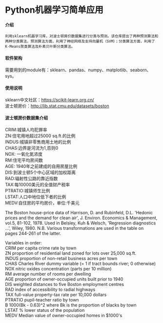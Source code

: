 # Python机器学习简单应用

#### 介绍
    利用sklearn机器学习库，对波士顿房价数据集进行分类与预测。该仓库提出了两种预测算法和两种分类算法，预测算法方面，利用了神经网络及支持向量机（SVM）；分类算法方面，利用了K-Means聚类算法及朴素贝叶斯分类算法。

#### 软件架构
需要用到的module有：sklearn、pandas、numpy、matplotlib、seaborn、sys。  

#### 使用说明
sklearn中文社区：https://scikit-learn.org.cn/  
波士顿房价：http://lib.stat.cmu.edu/datasets/boston

#### 波士顿房价数据集介绍  

CRIM:城镇人均犯罪率  
ZN:住宅用地超过25000 sq.ft.的比例  
INDUS:城镇非零售商用土地的比例  
CHAS:边界是河流为1,否则0  
NOX: 一氧化氮浓度  
RM:住宅平均房间数  
AGE: 1940年之前建成的自用房屋比例  
DIS:到波士顿5个中心区域的加权距离  
RAD:辐射性公路的靠近指数  
TAX:每10000美元的全值财产税率  
PTRATIO:城镇师生比例  
LSTAT:人口中地位低下者的比例  
MEDV:自住房的平均房价，单位:千美元  

 The Boston house-price data of Harrison, D. and Rubinfeld, D.L. 'Hedonic  
 prices and the demand for clean air', J. Environ. Economics & Management,  
 vol.5, 81-102, 1978.   Used in Belsley, Kuh & Welsch, 'Regression diagnostics  
 ...', Wiley, 1980.   N.B. Various transformations are used in the table on  
 pages 244-261 of the latter.  

 Variables in order:  
 CRIM         per capita crime rate by town  
 ZN           proportion of residential land zoned for lots over 25,000 sq.ft.  
 INDUS        proportion of non-retail business acres per town  
 CHAS         Charles River dummy variable (= 1 if tract bounds river; 0 otherwise)  
 NOX          nitric oxides concentration (parts per 10 million)  
 RM           average number of rooms per dwelling   
 AGE          proportion of owner-occupied units built prior to 1940  
 DIS          weighted distances to five Boston employment centres  
 RAD          index of accessibility to radial highways  
 TAX          full-value property-tax rate per 10,000 dollars  
 PTRATIO      pupil-teacher ratio by town  
 B            1000(Bk - 0.63)^2 where Bk is the proportion of blacks by town  
 LSTAT        % lower status of the population  
 MEDV         Median value of owner-occupied homes in $1000's  


